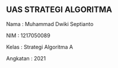 ## UAS STRATEGI ALGORITMA 

Nama        : Muhammad Dwiki Septianto


NIM         : 1217050089


Kelas       : Strategi Algoritma A


Angkatan    : 2021

